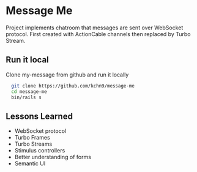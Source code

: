 # Message Me

Project implements chatroom that messages are sent over WebSocket protocol. First created with ActionCable channels then replaced by Turbo Stream.

## Run it local

Clone my-message from github and run it locally

```bash
  git clone https://github.com/kchn9/message-me
  cd message-me
  bin/rails s
```

## Lessons Learned

- WebSocket protocol
- Turbo Frames
- Turbo Streams
- Stimulus controllers
- Better understanding of forms
- Semantic UI
